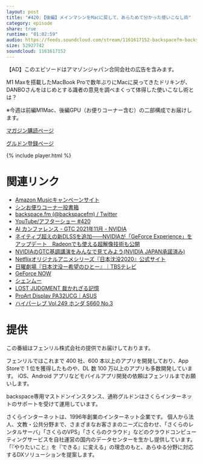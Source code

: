 ```yaml
---
layout: post
title: "#420:【後編】メインマシンをMacに戻して、あらためて分かった使いこなし術"
category: episode
share: true
runtime: "01:02:59"
audio: https://feeds.soundcloud.com/stream/1161617152-backspacefm-backspacefm-420-2.mp3
size: 52927742
soundcloud: 1161617152
---
```

【AD】このエピソードはアマゾンジャパン合同会社の広告を含みます。

M1 Maxを搭載したMacBook Proで数年ぶりにMacに戻ってきたドリキンが、DANBOさんをはじめとする識者の意見を調べまくって体得した使いこなし術とは？

※今週は前編M1Mac、後編GPU（お便りコーナー含む）の二部構成でお届けします。

[マガジン購読ページ](https://note.com/drikin/m/m55ec296b7655)

[グルドン登録ページ](https://mstdn.guru/invite/3WVHpSMr)

{% include player.html %}

# 関連リンク
* [Amazon Musicキャンペーンサイト](https://amazon.co.jp/back)
* [シンお便りコーナー投書箱](https://forms.gle/NDBngfLwc3jKbLEJ6)
* [backspace.fm (@backspacefm) / Twitter](https://twitter.com/backspacefm)
* [YouTube/アフターショー #420](https://note.com/backspacefm/n/nb69b0e042a9b)
* [AI カンファレンス - GTC 2021年11月 - NVIDIA](https://www.nvidia.com/ja-jp/gtc/)
* [ネイティブ超えの新DLSSを追加――NVIDIAが「GeForce Experience」をアップデート　Radeonでも使える超解像技術も公開](https://www.itmedia.co.jp/pcuser/articles/2111/16/news162.html)
* [NVIDIAのGTC基調講演をみんなで見てみよう(NVIDIA JAPAN承諾済み)](https://www.youtube.com/watch?v=miRHS3NzNnU)
* [Netflixオリジナルアニメシリーズ『日本沈没2020』公式サイト](https://japansinks2020.com/)
* [日曜劇場『日本沈没ー希望のひとー』｜TBSテレビ](https://www.tbs.co.jp/nihon_chinbotsu_tbs/)
* [GeForce NOW](https://www.nvidia.com/ja-jp/geforce-now/)
* [シェンムー](https://third.shenmue.com/)
* [LOST JUDGMENT 裁かれざる記憶](https://judgment.sega.com/)
* [ProArt Display PA32UCG｜ASUS](https://www.asus.com/jp/Displays-Desktops/Monitors/ProArt/ProArt-Display-PA32UCG/)
* [ハイパーレブ Vol.249 ホンダ S660 No.3](https://www.amazon.co.jp/dp/4779642329/ref=cm_sw_em_r_mt_dp_8S1K5G02FR2YGXTT875T)


# 提供

この番組はフェンリル株式会社の提供でお届けしております。

フェンリルではこれまで 400 社、600 本以上のアプリを開発しており、App Storeで 1 位を獲得したものや、DL 数 100 万以上のアプリも多数開発しています。
iOS、Android アプリなどモバイルアプリ開発の依頼はフェンリルまでお願いします。

backspace専用マストドンインスタンス、通称グルドンはさくらインターネットのサポートを受けて運用しています。

さくらインターネットは、1996年創業のインターネット企業です。
個人から法人、文教・公共分野まで、さまざまなお客さまのニーズに合わせ、「さくらのレンタルサーバ」「さくらのVPS」「さくらのクラウド」などのクラウドコンピューティングサービスを自社運営の国内のデータセンターを生かし提供しています。
「『やりたいこと』を『できる』に変える」の理念のもと、あらゆる分野に対応するDXソリューションを提案します。
